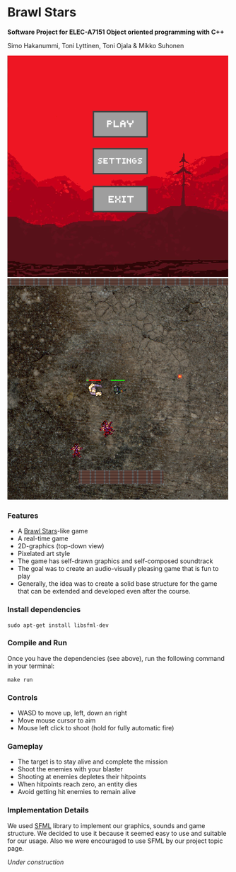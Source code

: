 # Brawl Stars

**Software Project for ELEC-A7151 Object oriented programming with C++**

Simo Hakanummi, Toni Lyttinen, Toni Ojala & Mikko Suhonen


![Image](./menu_500px.png) ![Image](./gameplay_500px.png)


### Features

* A [Brawl Stars](https://supercell.com/en/games/brawlstars/)-like game
* A real-time game
* 2D-graphics (top-down view)
* Pixelated art style
* The game has self-drawn graphics and self-composed soundtrack
* The goal was to create an audio-visually pleasing game that is fun to play
* Generally, the idea was to create a solid base structure for the game that can be extended and developed even after the course.

### Install dependencies

    sudo apt-get install libsfml-dev

### Compile and Run

Once you have the dependencies (see above), run the following command in your terminal:

    make run

### Controls

* WASD to move up, left, down an right
* Move mouse cursor to aim
* Mouse left click to shoot (hold for fully automatic fire)

### Gameplay

* The target is to stay alive and complete the mission
* Shoot the enemies with your blaster
* Shooting at enemies depletes their hitpoints
* When hitpoints reach zero, an entity dies
* Avoid getting hit enemies to remain alive

### Implementation Details

We used [SFML](https://www.sfml-dev.org/) library to implement
our graphics, sounds and game structure.
We decided to use it because it seemed easy to use and suitable for our usage.
Also we were encouraged to use SFML by our project topic page.

*Under construction*
